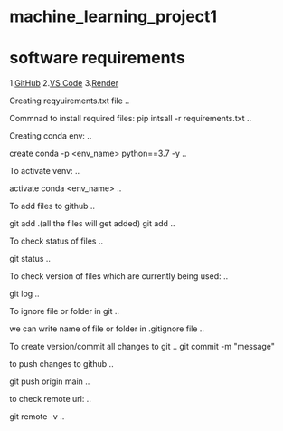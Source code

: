 # machine_learning_project1

# software requirements
1.[GitHub](https://github.com/)
2.[VS Code](https://code.visualstudio.com/download)
3.[Render](https://dashboard.render.com/)

Creating reqyuirements.txt file
..

Commnad to install required files: pip intsall -r requirements.txt
..

Creating conda env:
..

create conda -p <env_name> python==3.7 -y
..


To activate venv:
..

activate conda <env_name>
..

To add files to github
..

git add .(all the files will get added) git add <filename>
..

To check status of files
..

git status
..

To check version of files which are currently being used:
..

git log
..

To ignore file or folder in git
..

we can write name of file or folder in .gitignore file
..

To create version/commit all changes to git
..
git commit -m "message" 

to push changes to github
..

git push origin main
..

to check remote url:
..

git remote -v
..

